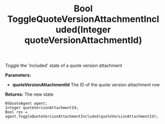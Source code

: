 ﻿---
uid: crmscript_ref_NSQuoteAgent_ToggleQuoteVersionAttachmentIncluded
title: Bool ToggleQuoteVersionAttachmentIncluded(Integer quoteVersionAttachmentId)
intellisense: NSQuoteAgent.ToggleQuoteVersionAttachmentIncluded
keywords: NSQuoteAgent, ToggleQuoteVersionAttachmentIncluded
so.topic: reference
---

Toggle the 'included' state of a quote version attachment

**Parameters:**
 - **quoteVersionAttachmentId** The ID of the quote version attachment row

**Returns:** The new state

```crmscript
NSQuoteAgent agent;
Integer quoteVersionAttachmentId;
Bool res = agent.ToggleQuoteVersionAttachmentIncluded(quoteVersionAttachmentId);
```

